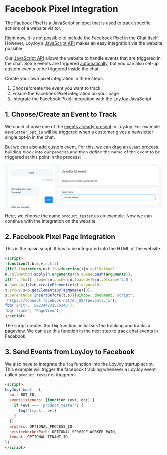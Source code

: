 # Facebook Pixel Integration

The Facbook Pixel is a JavaScript snippet that is used to track specific actions of a website visitor.

Right now, it is not possible to include the Facebook Pixel in the Chat itself. However, LoyJoy’s 
[JavaScript API](JAVASCRIPT_API.md)
makes an easy integration via the website possible.

Our [JavaScript API](JAVASCRIPT_API.md) allows the website to handle events that are triggered in the
chat. Some events are triggered [automatically](GOOGLE_TAG_MANAGER.md), but you can also set-up
custom events to be triggered inside the chat.

Create your own pixel integration in three steps:
1. Choose/create the event you want to track
2. Ensure the Facebook Pixel integration on your page
3. Integrate the Facebook Pixel integration with the LoyJoy JavaScript

## 1. Choose/Create an Event to Track

We could choose one of the [events already present](GOOGLE_TAG_MANAGER.md) in LoyJoy. For example `newsletter_opt_in`
will be triggered when a customer gives a newsletter single opt-in in the chat.

But we can also add custom event. For this, we can drag an `Event` process building block into our process and then
define the name of the event to be triggered at this point in the process:

![event](facebook_pixel/choose_event.png)

Here, we choose the name `product_tester` as an example. Now we can continue with the integration on the website.

## 2. Facebook Pixel Page Integration

This is the basic script. It has to be integrated into the HTML of the website.
```html
<script>
!function(f,b,e,v,n,t,s)
{if(f.fbq)return;n=f.fbq=function(){n.callMethod?
n.callMethod.apply(n,arguments):n.queue.push(arguments)};
if(!f._fbq)f._fbq=n;n.push=n;n.loaded=!0;n.version='2.0';
n.queue=[];t=b.createElement(e);t.async=!0;
t.src=v;s=b.getElementsByTagName(e)[0];
s.parentNode.insertBefore(t,s)}(window, document,'script',
'https://connect.facebook.net/en_US/fbevents.js');
fbq('init', '522344231566343');
fbq('track', 'PageView');
</script>
```

The script creates the `fbq` function, initialises the tracking and tracks a pageview. We can use this function in the next
step to track chat events in Facebook.

## 3. Send Events from LoyJoy to Facebook

We also have to integrate the `fbq` function into the LoyJoy startup script. This example will trigger the facebook
tracking whenever a LoyJoy event called `product_tester` is triggered:

```html
<script>
LoyJoy('boot', {
  bot: BOT_ID,
  eventListeners: [function (evt, obj) {
    if (evt === 'product_tester') {
      fbq('track', evt)
    }
  }],
  process: OPTIONAL_PROCESS_ID,
  serviceWorkerPath: OPTIONAL_SERVICE_WORKER_PATH,
  tenant: OPTIONAL_TENANT_ID
})
</script>
```


